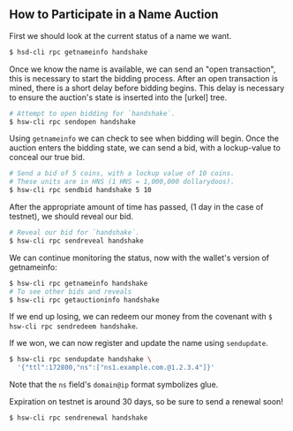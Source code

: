 ## How to Participate in a Name Auction

First we should look at the current status of a name we want.

``` bash
$ hsd-cli rpc getnameinfo handshake
```

Once we know the name is available, we can send an "open transaction", this is
necessary to start the bidding process. After an open transaction is mined,
there is a short delay before bidding begins. This delay is necessary to ensure
the auction's state is inserted into the [urkel] tree.

``` bash
# Attempt to open bidding for `handshake`.
$ hsw-cli rpc sendopen handshake
```

Using `getnameinfo` we can check to see when bidding will begin. Once the
auction enters the bidding state, we can send a bid, with a lockup-value to
conceal our true bid.

``` bash
# Send a bid of 5 coins, with a lockup value of 10 coins.
# These units are in HNS (1 HNS = 1,000,000 dollarydoos).
$ hsw-cli rpc sendbid handshake 5 10
```

After the appropriate amount of time has passed, (1 day in the case of
testnet), we should reveal our bid.

``` bash
# Reveal our bid for `handshake`.
$ hsw-cli rpc sendreveal handshake
```

We can continue monitoring the status, now with the wallet's version of
getnameinfo:

``` bash
$ hsw-cli rpc getnameinfo handshake
# To see other bids and reveals
$ hsw-cli rpc getauctioninfo handshake
```

If we end up losing, we can redeem our money from the covenant with
`$ hsw-cli rpc sendredeem handshake`.

If we won, we can now register and update the name using `sendupdate`.

``` bash
$ hsw-cli rpc sendupdate handshake \
  '{"ttl":172800,"ns":["ns1.example.com.@1.2.3.4"]}'
```

Note that the `ns` field's `domain@ip` format symbolizes glue.

Expiration on testnet is around 30 days, so be sure to send a renewal soon!

``` bash
$ hsw-cli rpc sendrenewal handshake
```
